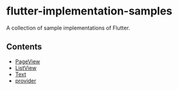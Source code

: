 # flutter-implementation-samples
A collection of sample implementations of Flutter.

## Contents

- [PageView](/page_view/README.md)
- [ListView](/listview/README.md)
- [Text](/text/README.md)
- [provider](/provider_sample/README.md)

